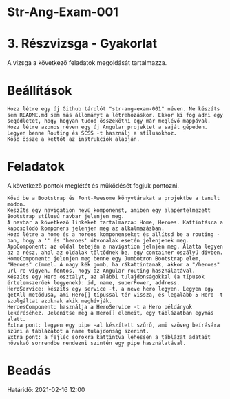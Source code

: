 # Str-Ang-Exam-001

# 3. Részvizsga - Gyakorlat

A vizsga a következő feladatok megoldását tartalmazza.

# Beállítások

    Hozz létre egy új Github tárolót "str-ang-exam-001" néven. Ne készíts sem README.md sem más állományt a létrehozáskor. Ekkor ki fog adni egy segédletet, hogy hogyan tudod összekötni egy már meglévő mappával.
    Hozz létre azonos néven egy új Angular projektet a saját gépeden. Legyen benne Routing és SCSS -t használj a stílusokhoz.
    Kösd össze a kettőt az instrukciók alapján.

# Feladatok

A következő pontok meglétét és működését fogjuk pontozni.

    Kösd be a Bootstrap és Font-Awesome könyvtárakat a projektbe a tanult módon.
    KészÍts egy navigation nevű komponenst, amiben egy alapértelmezett Bootstrap stílusú navbar jelenjen meg.
    A navbar a következő linkeket tartalmazza: Home, Heroes. Kattintásra a kapcsolódó komponens jelenjen meg az alkalmazásban.
    Hozd létre a home és a horeos komponenseket és állítsd be a routing -ban, hogy a '' és 'heroes' útvonalak esetén jelenjenek meg.
    AppComponent: az oldal tetején a navigation jelnjen meg. Alatta legyen az a rész, ahol az oldalak töltődnek be, egy container oszályú divben.
    HomeComponent: jelenjen meg benne egy Jumbotron Bootstrap elem, "Heroes" címmel. A nagy kék gomb, ha rákattintanak, akkor a "/heroes" url-re vigyen, fontos, hogy az Angular routing használatával.
    Készíts egy Hero osztályt, az alábbi tulajdonságokkal (a típusok értelemszerűek legyenek): id, name, superPower, address.
    HeroService: készíts egy service -t, a neve hero legyen. Legyen egy getAll metódusa, ami Hero[] típussal tér vissza, és legalább 5 Hero -t szolgáltat azoknak akik meghívják.
    HeroesComponent: használja a HeroService -t a Hero példányok lekéréséhez. Jelenítse meg a Hero[] elemeit, egy táblázatban egymás alatt.
    Extra pont: legyen egy pipe -al készített szűrő, ami szöveg beírására szűri a táblázatot a name tulajdonság szerint.
    Extra pont: a fejléc sorokra kattintva lehessen a táblázat adatait növekvő sorrendbe rendezni szintén egy pipe használatával.

# Beadás

Határidő: 2021-02-16 12:00